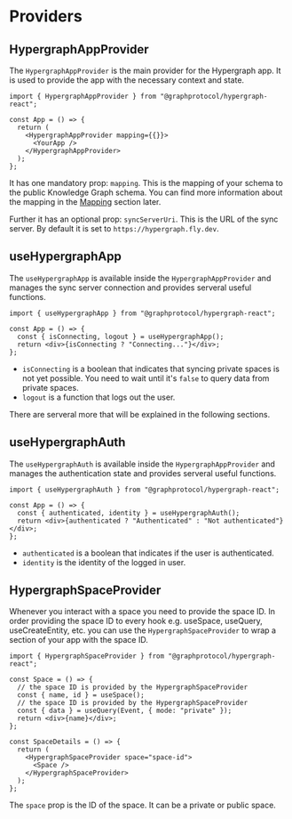 # Providers

## HypergraphAppProvider

The `HypergraphAppProvider` is the main provider for the Hypergraph app. It is used to provide the app with the necessary context and state.

```tsx
import { HypergraphAppProvider } from "@graphprotocol/hypergraph-react";

const App = () => {
  return (
    <HypergraphAppProvider mapping={{}}>
      <YourApp />
    </HypergraphAppProvider>
  );
};
```

It has one mandatory prop: `mapping`. This is the mapping of your schema to the public Knowledge Graph schema. You can find more information about the mapping in the [Mapping](/docs/mapping) section later.

Further it has an optional prop: `syncServerUri`. This is the URL of the sync server. By default it is set to `https://hypergraph.fly.dev`.

## useHypergraphApp

The `useHypergraphApp` is available inside the `HypergraphAppProvider` and manages the sync server connection and provides serveral useful functions.

```tsx
import { useHypergraphApp } from "@graphprotocol/hypergraph-react";

const App = () => {
  const { isConnecting, logout } = useHypergraphApp();
  return <div>{isConnecting ? "Connecting..."}</div>;
};
```

- `isConnecting` is a boolean that indicates that syncing private spaces is not yet possible. You need to wait until it's `false` to query data from private spaces.
- `logout` is a function that logs out the user.

There are serveral more that will be explained in the following sections.

## useHypergraphAuth

The `useHypergraphAuth` is available inside the `HypergraphAppProvider` and manages the authentication state and provides serveral useful functions.

```tsx
import { useHypergraphAuth } from "@graphprotocol/hypergraph-react";

const App = () => {
  const { authenticated, identity } = useHypergraphAuth();
  return <div>{authenticated ? "Authenticated" : "Not authenticated"}</div>;
};
```

- `authenticated` is a boolean that indicates if the user is authenticated.
- `identity` is the identity of the logged in user.

## HypergraphSpaceProvider

Whenever you interact with a space you need to provide the space ID. In order providing the space ID to every hook e.g. useSpace, useQuery, useCreateEntity, etc. you can use the `HypergraphSpaceProvider` to wrap a section of your app with the space ID.

```tsx
import { HypergraphSpaceProvider } from "@graphprotocol/hypergraph-react";

const Space = () => {
  // the space ID is provided by the HypergraphSpaceProvider
  const { name, id } = useSpace();
  // the space ID is provided by the HypergraphSpaceProvider
  const { data } = useQuery(Event, { mode: "private" });
  return <div>{name}</div>;
};

const SpaceDetails = () => {
  return (
    <HypergraphSpaceProvider space="space-id">
      <Space />
    </HypergraphSpaceProvider>
  );
};
```

The `space` prop is the ID of the space. It can be a private or public space.

